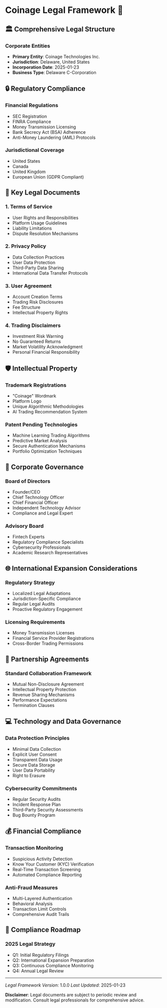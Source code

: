 # Coinage Legal Framework 📜

## 🏛️ Comprehensive Legal Structure

### Corporate Entities
- **Primary Entity**: Coinage Technologies Inc.
- **Jurisdiction**: Delaware, United States
- **Incorporation Date**: 2025-01-23
- **Business Type**: Delaware C-Corporation

## 🔒 Regulatory Compliance

### Financial Regulations
- SEC Registration
- FINRA Compliance
- Money Transmission Licensing
- Bank Secrecy Act (BSA) Adherence
- Anti-Money Laundering (AML) Protocols

### Jurisdictional Coverage
- United States
- Canada
- United Kingdom
- European Union (GDPR Compliant)

## 📄 Key Legal Documents

### 1. Terms of Service
- User Rights and Responsibilities
- Platform Usage Guidelines
- Liability Limitations
- Dispute Resolution Mechanisms

### 2. Privacy Policy
- Data Collection Practices
- User Data Protection
- Third-Party Data Sharing
- International Data Transfer Protocols

### 3. User Agreement
- Account Creation Terms
- Trading Risk Disclosures
- Fee Structure
- Intellectual Property Rights

### 4. Trading Disclaimers
- Investment Risk Warning
- No Guaranteed Returns
- Market Volatility Acknowledgment
- Personal Financial Responsibility

## 🛡️ Intellectual Property

### Trademark Registrations
- "Coinage" Wordmark
- Platform Logo
- Unique Algorithmic Methodologies
- AI Trading Recommendation System

### Patent Pending Technologies
- Machine Learning Trading Algorithms
- Predictive Market Analysis
- Secure Authentication Mechanisms
- Portfolio Optimization Techniques

## 💼 Corporate Governance

### Board of Directors
- Founder/CEO
- Chief Technology Officer
- Chief Financial Officer
- Independent Technology Advisor
- Compliance and Legal Expert

### Advisory Board
- Fintech Experts
- Regulatory Compliance Specialists
- Cybersecurity Professionals
- Academic Research Representatives

## 🌐 International Expansion Considerations

### Regulatory Strategy
- Localized Legal Adaptations
- Jurisdiction-Specific Compliance
- Regular Legal Audits
- Proactive Regulatory Engagement

### Licensing Requirements
- Money Transmission Licenses
- Financial Service Provider Registrations
- Cross-Border Trading Permissions

## 🤝 Partnership Agreements

### Standard Collaboration Framework
- Mutual Non-Disclosure Agreement
- Intellectual Property Protection
- Revenue Sharing Mechanisms
- Performance Expectations
- Termination Clauses

## 💻 Technology and Data Governance

### Data Protection Principles
- Minimal Data Collection
- Explicit User Consent
- Transparent Data Usage
- Secure Data Storage
- User Data Portability
- Right to Erasure

### Cybersecurity Commitments
- Regular Security Audits
- Incident Response Plan
- Third-Party Security Assessments
- Bug Bounty Program

## 💰 Financial Compliance

### Transaction Monitoring
- Suspicious Activity Detection
- Know Your Customer (KYC) Verification
- Real-Time Transaction Screening
- Automated Compliance Reporting

### Anti-Fraud Measures
- Multi-Layered Authentication
- Behavioral Analysis
- Transaction Limit Controls
- Comprehensive Audit Trails

## 📅 Compliance Roadmap

### 2025 Legal Strategy
- Q1: Initial Regulatory Filings
- Q2: International Expansion Preparation
- Q3: Continuous Compliance Monitoring
- Q4: Annual Legal Review

---

*Legal Framework Version*: 1.0.0
*Last Updated*: 2025-01-23

**Disclaimer**: Legal documents are subject to periodic review and modification. Consult legal professionals for comprehensive advice.
